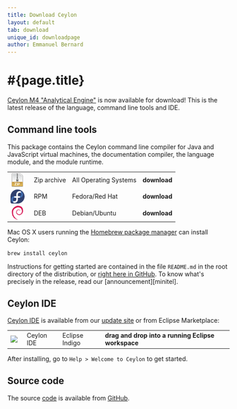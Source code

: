 ```yaml
---
title: Download Ceylon
layout: default
tab: download
unique_id: downloadpage
author: Emmanuel Bernard
---
```

# #{page.title}

[Ceylon M4 "Analytical Engine"][M4] is now available for download! 
This is the latest release of the language, command line tools and IDE.

## Command line tools

This package contains the Ceylon command line compiler for Java and
JavaScript virtual machines, the documentation compiler, the language 
module, and the module runtime.

[M4]: /blog/2012/10/25/ceylon-m4-analytical-engine?utm_source=download&utm_medium=web&utm_content=blog&utm_campaign=latestrelease

<table>
    <tr>
        <td>
        <a href="/download/dist/1_0_Milestone4" 
           title='Download the Zip archive'
           onClick="javascript: _gaq.push(['_trackPageview', '/download/dist/1_0_Milestone4?utm_source=download&amp;utm_medium=web&amp;utm_content=dist&amp;utm_campaign=latestrelease']);">
           <img src="/images/download/package-zip.png" style="vertical-align: middle; float: right; margin-right: 0.5em"/>
        </a>
        </td>
        <td>Zip archive</td>
        <td>All Operating Systems</td>
        <td>
        <a href="/download/dist/1_0_Milestone4" 
           title='Download the Zip archive'
           style='font-weight:bold;text-decoration:none'
           onClick="javascript: _gaq.push(['_trackPageview', '/download/dist/1_0_Milestone4?utm_source=download&amp;utm_medium=web&amp;utm_content=dist&amp;utm_campaign=latestrelease']);">
           download
        </a>
        </td>
    </tr>
    <tr>
        <td>
        <a href="/download/dist/1_0_Milestone4_rpm" 
           title='Download the RPM'
           onClick="javascript: _gaq.push(['_trackPageview', '/download/dist/1_0_Milestone4_rpm?utm_source=download&amp;utm_medium=web&amp;utm_content=dist&amp;utm_campaign=latestrelease']);">
           <img src="/images/download/package-fedora.png" style="vertical-align: middle; float: right; margin-right: 0.5em"/>
        </a>
        </td>
        <td>RPM</td>
        <td>Fedora/Red Hat</td>
        <td>
        <a href="/download/dist/1_0_Milestone4_rpm" 
           title='Download the RPM'
           style='font-weight:bold;text-decoration:none'
           onClick="javascript: _gaq.push(['_trackPageview', '/download/dist/1_0_Milestone4_rpm?utm_source=download&amp;utm_medium=web&amp;utm_content=dist&amp;utm_campaign=latestrelease']);">
           download
        </a>
        </td>
    </tr>
    <tr>
        <td>
        <a href="/download/dist/1_0_Milestone4_deb" 
           title='Download the Debian package'
           onClick="javascript: _gaq.push(['_trackPageview', '/download/dist/1_0_Milestone4_deb?utm_source=download&amp;utm_medium=web&amp;utm_content=dist&amp;utm_campaign=latestrelease']);">
           <img src="/images/download/package-debian.png" style="vertical-align: middle; float: right; margin-right: 0.5em"/>
        </a>
        </td>
        <td>DEB</td>
        <td>Debian/Ubuntu</td>
        <td>
        <a href="/download/dist/1_0_Milestone4_deb" 
           title='Download the Debian package'
           style='font-weight:bold;text-decoration:none'
           onClick="javascript: _gaq.push(['_trackPageview', '/download/dist/1_0_Milestone4_deb?utm_source=download&amp;utm_medium=web&amp;utm_content=dist&amp;utm_campaign=latestrelease']);">
           download
        </a>
        </td>
    </tr>
</table>

Mac OS X users running the [Homebrew package manager](http://mxcl.github.com/homebrew/) can install Ceylon:

<!-- lang: bash -->
    brew install ceylon


Instructions for getting started are contained in the file
`README.md` in the root directory of the distribution, or
[right here in GitHub][ceylon-dist readme]. To know what's 
precisely in the release, read our [announcement][minitel].

[ceylon-dist readme]: https://github.com/ceylon/ceylon-dist/blob/master/README.md 

## Ceylon IDE

[Ceylon IDE][ide] is available from our 
[update site][update site]
or from Eclipse Marketplace:

[ide]: /documentation/current/ide
[update site]: /documentation/current/ide/install?utm_source=download&utm_medium=web&utm_content=ide-install&utm_campaign=IDE_latestrelease

<table>
    <tr>
        <td>
        <a href='http://marketplace.eclipse.org/marketplace-client-intro?mpc_install=185799' 
          title='Drag and drop into a running Eclipse Indigo workspace to install Ceylon IDE'>
          <img src='http://marketplace.eclipse.org/misc/installbutton.png' style="vertical-align: middle; float: right; margin-right: 0.5em"/>
        </a>
        </td>
        <td>Ceylon IDE</td>
        <td>Eclipse Indigo</td>
        <td>
        <a href='http://marketplace.eclipse.org/marketplace-client-intro?mpc_install=185799' 
           title='Drag and drop into a running Eclipse Indigo workspace to install Ceylon IDE' 
           style='font-weight:bold;text-decoration:none'> 
          drag and drop into a running Eclipse workspace
        </a>
        </td>
    </tr>
</table>

After installing, go to `Help > Welcome to Ceylon` to get started. 

## Source code

The source [code](/code) is available from [GitHub](http://github.com/ceylon).

